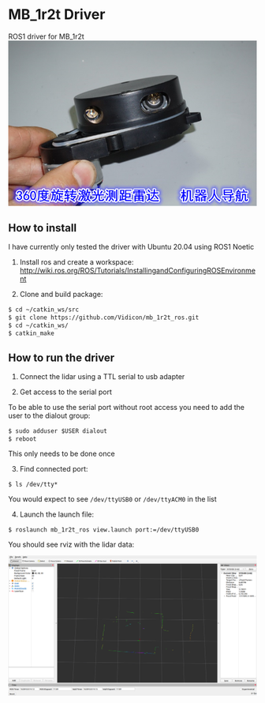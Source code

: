 # MB_1r2t Driver
ROS1 driver for MB_1r2t
![alt text](doc/mb_1r2t.jpg)

## How to install
I have currently only tested the driver with Ubuntu 20.04 using ROS1 Noetic

1. Install ros and create a workspace: http://wiki.ros.org/ROS/Tutorials/InstallingandConfiguringROSEnvironment

2. Clone and build package:

``` 
$ cd ~/catkin_ws/src
$ git clone https://github.com/Vidicon/mb_1r2t_ros.git
$ cd ~/catkin_ws/
$ catkin_make
```

## How to run the driver  
1. Connect the lidar using a TTL serial to usb adapter

2. Get access to the serial port  

To be able to use the serial port without root access you need to add the user to the dialout group:
```
$ sudo adduser $USER dialout
$ reboot
```
This only needs to be done once  

3. Find connected port:  
```
$ ls /dev/tty*
```
You would expect to see `/dev/ttyUSB0` or `/dev/ttyACM0` in the list

4. Launch the launch file:
```
$ roslaunch mb_1r2t_ros view.launch port:=/dev/ttyUSB0
```
You should see rviz with the lidar data:

![alt text](doc/rviz_view.png)



